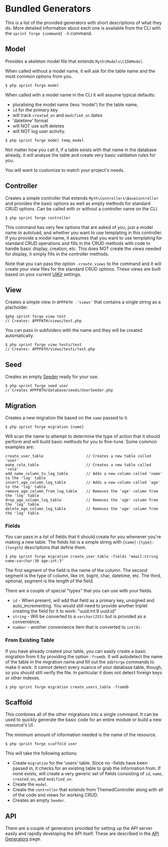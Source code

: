 # Bundled Generators

This is a list of the provided generators with short descriptions of what they do. More detailed information about each one is available from the CLI with the `sprint forge {command} -h` command.

## Model
Provides a skeleton model file that extends `Myth\Models\CIDbModel`.

When called without a model name, it will ask for the table name and the most common options from you.

	$ php sprint forge model

When called with a model name in the CLI it will assume typical defaults:

- pluralising the model name (less 'model') for the table name,
- `id` for the primary key
- will track `created_on` and `modified_on` dates
- 'datetime' format
- will NOT use soft deletes
- will NOT log user activity.

```
$ php sprint forge model temp_model
```

Not matter how you call it, if a table exists with that name in the database already, it will analyse the table and create very basic validation rules for you.

You will want to customize to match your project's needs.

## Controller
Creates a simple controller that extends `Myth\Controllers\BaseController` and provides the basic options as well as empty methods for standard CRUD options. Can be called with or without a controller name on the CLI.

	$ php sprint forge controller

This command has very few options that are asked of you, just a model name to autoload, and whether you want to use templating in this controller. If you provide a model name, it assumes that you want to use templating for standard CRUD operations and fills in the CRUD methods with code to handle basic display, creation, etc. This does NOT create the views needed for display, it simply fills in the controller methods.

Note that you can pass the option `-create_views` to the command and it will create your view files for the standard CRUD options. These views are built based on your current [UIKit](general/uikits) settings.

## View
Creates a simple view in `APPPATH .'views'` that contains a single string as a placholder.

	$php sprint forge view test
	// Creates: APPPATH/views/test.php

You can pass in subfolders with the name and they will be created automatically.

	$ php sprint forge view tests/test
	// Creates: APPPATH/views/tests/test.php

## Seed
Creates an empty [Seeder](database/seeding) ready for your use.

	$ php sprint forge seed user
	// Creates APPPATH/database/seeds/UserSeeder.php

## Migration
Creates a new migration file based on the `name` passed to it.

	$ php sprint forge migration {name}

Will scan the name to attempt to determine the type of action that it should perform and will build basic methods for you to fine-tune. Some common examples are: 

	create_user_table					// Creates a new table called 'user'
	make_role_table						// Creates a new table called 'role'
	add_name_column_to_log_table		// Adds a new column called 'name' to the 'log' table
	insert_age_column_log_table			// Adds a new column called 'age' to the 'log' table
	remove_age_column_from_log_table	// Removes the 'age' column from the 'log' table
	drop_age_column_log_table			// Removes the 'age' column from the 'log' table
	delete_age_column_log_table			// Removes the 'age' column from the 'log' table

### Fields
You can pass in a list of fields that it should create for you whenever you're making a new table. The fields list is a simple string with `{name}:{type}:{length}` descriptions that define them.

	$ php sprint forge migration create_user_table -fields "email:string name:varchar:30 age:int:3"

The first segment of the field is the name of the column. The second segment is the type of column, like int, bigint, char, datetime, etc. The third, optional, segment is the length of the field.

There are a couple of special "types" that you can use with your fields.

- `id` - When present, will add that field as a primary key, unsigned and auto_incrementing. You would still need to provide another triplet creating the field for it to work: "uuid:int:9 uuid:id"
- `string` - Will be converted to a `varchar(255)` but is provided as a convenience.
- `number` - another convenience item that is converted to `int(9)`.

### From Existing Table
If you have already created your table, you can easily create a basic migration from it by providing the option `-fromdb`. It will autodetect the name of the table in the migration name and fill out the `$dbforge` commands to make it work. It cannot detect every nuance of your database table, though, so you should still verify the file. In particular it does not detect foreign keys or other indexes.

	$ php sprint forge migration create_users_table -fromdb

## Scaffold 
This combines all of the other migrations into a single command. It can be used to quickly generate the basic code for an entire module or build a new resource's UI.

The minimum amount of information needed is the name of the resource.

	$ php sprint forge scaffold user

This will take the following actions:

- Create `migration` for the 'users' table. Since no -fields have been passed in, it checks for an existing table to grab the information from. If none exists, will create a very generic set of fields consisting of `id`, `name`, `created_on`, and `modified_on`.
- Create the `model`.
- Create the `controller` that extends from ThemedController along with all of the code and views for working CRUD.
- Creates an empty `Seeder`.

## API 
There are a couple of generators provided for setting up the API server easily and rapidly developing the API itself. These are described in the [API Generators](api/generators) page.
